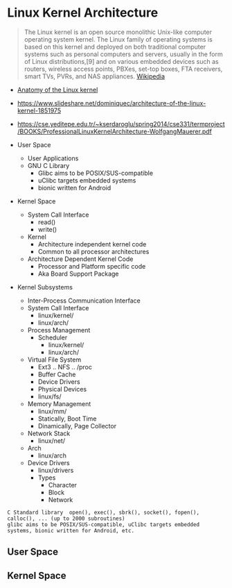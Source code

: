 # Linux Kernel Architecture

> The Linux kernel is an open source monolithic Unix-like computer operating system kernel. The Linux family of operating systems is based on this kernel and deployed on both traditional computer systems such as personal computers and servers, usually in the form of Linux distributions,[9] and on various embedded devices such as routers, wireless access points, PBXes, set-top boxes, FTA receivers, smart TVs, PVRs, and NAS appliances. [Wikipedia](https://en.wikipedia.org/wiki/Linux_kernel)

- [Anatomy of the Linux kernel](https://www.ibm.com/developerworks/library/l-linux-kernel/index.html)
- https://www.slideshare.net/dominiquec/architecture-of-the-linux-kernel-1851975
- https://cse.yeditepe.edu.tr/~kserdaroglu/spring2014/cse331/termproject/BOOKS/ProfessionalLinuxKernelArchitecture-WolfgangMauerer.pdf

- User Space
  - User Applications
  - GNU C Library
    - Glibc aims to be POSIX/SUS-compatible
    - uClibc targets embedded systems
    - bionic written for Android
- Kernel Space
  - System Call Interface
    - read()
    - write()
  - Kernel
    - Architecture independent kernel code
    - Common to all processor architectures
  - Architecture Dependent Kernel Code
    - Processor and Platform specific code
    - Aka Board Support Package

- Kernel Subsystems
  - Inter-Process Communication Interface
  - System Call Interface
    - linux/kernel/
    - linux/arch/
  - Process Management
    - Scheduler
      - linux/kernel/
      - linux/arch/
  - Virtual File System
    - Ext3 .. NFS .. /proc
    - Buffer Cache
    - Device Drivers
    - Physical Devices
    - linux/fs/
  - Memory Management
    - linux/mm/
    - Statically, Boot Time
    - Dinamically, Page Collector
  - Network Stack
    - linux/net/
  - Arch
    - linux/arch
  - Device Drivers
    - linux/drivers
    - Types
      - Character
      - Block
      - Network

```
C Standard library	open(), exec(), sbrk(), socket(), fopen(), calloc(), ... (up to 2000 subroutines)
glibc aims to be POSIX/SUS-compatible, uClibc targets embedded systems, bionic written for Android, etc.
```

## User Space

> [](https://en.wikipedia.org/wiki/User_space)

## Kernel Space

> 